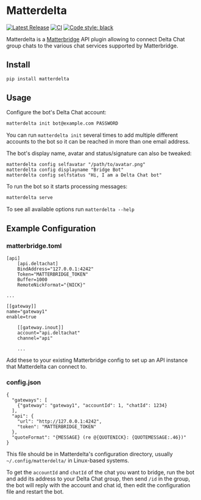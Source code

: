 # Matterdelta

[![Latest Release](https://img.shields.io/pypi/v/matterdelta.svg)](https://pypi.org/project/matterdelta)
[![CI](https://github.com/deltachat-bot/matterdelta/actions/workflows/python-ci.yml/badge.svg)](https://github.com/deltachat-bot/matterdelta/actions/workflows/python-ci.yml)
[![Code style: black](https://img.shields.io/badge/code%20style-black-000000.svg)](https://github.com/psf/black)

Matterdelta is a [Matterbridge](https://github.com/42wim/matterbridge) API plugin allowing to connect
Delta Chat group chats to the various chat services supported by Matterbridge.

## Install

```sh
pip install matterdelta
```

## Usage

Configure the bot's Delta Chat account:

```sh
matterdelta init bot@example.com PASSWORD
```

You can run `matterdelta init` several times to add multiple different accounts to the bot
so it can be reached in more than one email address.

The bot's display name, avatar and status/signature can also be tweaked:

```
matterdelta config selfavatar "/path/to/avatar.png"
matterdelta config displayname "Bridge Bot"
matterdelta config selfstatus "Hi, I am a Delta Chat bot"
```

To run the bot so it starts processing messages:

```sh
matterdelta serve
```

To see all available options run `matterdelta --help`

## Example Configuration

### matterbridge.toml

```
[api]
    [api.deltachat]
    BindAddress="127.0.0.1:4242"
    Token="MATTERBRIDGE_TOKEN"
    Buffer=1000
    RemoteNickFormat="{NICK}"

...

[[gateway]]
name="gateway1"
enable=true

    [[gateway.inout]]
    account="api.deltachat"
    channel="api"

    ...
```

Add these to your existing Matterbridge config to set up an API instance that Matterdelta can connect to.

### config.json

```
{
  "gateways": [
    {"gateway": "gateway1", "accountId": 1, "chatId": 1234}
  ],
  "api": {
    "url": "http://127.0.0.1:4242",
    "token": "MATTERBRIDGE_TOKEN"
  },
  "quoteFormat": "{MESSAGE} (re @{QUOTENICK}: {QUOTEMESSAGE:.46})"
}
```

This file should be in Matterdelta's configuration directory, usually `~/.config/matterdelta/`
in Linux-based systems.

To get the `accountId` and `chatId` of the chat you want to bridge,
run the bot and add its address to your Delta Chat group, then send `/id` in the group,
the bot will reply with the account and chat id, then edit the configuration file and restart the bot.
